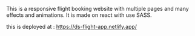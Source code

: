 This is a responsive flight booking website with multiple pages and many effects and animations. It is made on react with use SASS.

this is deployed at : https://ds-flight-app.netlify.app/
